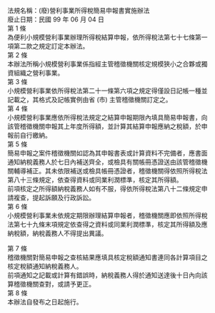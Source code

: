 法規名稱：(廢)營利事業所得稅簡易申報書實施辦法  
廢止日期：民國 99 年 06 月 04 日  
第 1 條  
為便利小規模營利事業辦理所得稅結算申報，依所得稅法第七十七條第一  
項第二款之規定訂定本辦法。  
第 2 條  
本辦法所稱小規模營利事業係指經主管稽徵機關核定規模狹小之合夥或獨  
資組織之營利事業。  
第 3 條  
小規模營利事業依所得稅法第二十一條第六項之規定得僅設日記帳一種並  
記載之，其格式及記帳實例由省 (市) 主管稽徵機關訂定之。  
第 4 條  
小規模營利事業應依所得稅法規定之結算申報期限內填具簡易申報書，向  
該管稽徵機關申報其上年度所得額，並計算其結算申報應納之稅額，於申  
報前自行繳納。  
第 5 條  
簡易申報之案件稽徵機關如認為其申報書表或計算資料不完備者，應書面  
通知納稅義務人於七日內補送齊全，或檢具有關帳冊憑證送由該管稽徵機  
關輔導補正。其未依限補送或檢具帳冊憑證者，稽徵機關得依照所得稅法  
第八十三條規定，依查得資料或同業利潤標準，核定其所得額。  
前項核定之所得額納稅義務人如有不服，得依所得稅法第八十二條規定申  
請複查，提起訴願及行政訴訟。  
第 6 條  
小規模營利事業未依規定期限辦理結算申報者，稽徵機關應即依照所得稅  
法第七十九條末項規定依查得之資料或同業利潤標準，核定其所得額及應  
納稅額，納稅義務人不得提出異議。  


第 7 條  
稽徵機關對簡易申報之查核結果應填具核定稅額通知書連同各計算項目之  
核定稅額通知納稅義務人。  
前項通知之記載或計算有錯誤時，納稅義務人得於通知送達後十日內向該  
算稽徵機關查對，或請予更正。  
第 8 條  
本辦法自發布之日起施行。  


